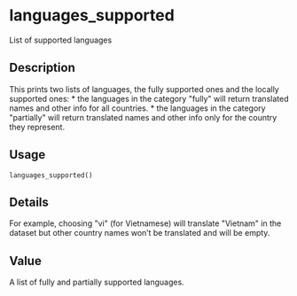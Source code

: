 
# languages_supported

List of supported languages

## Description

This prints two lists of languages, the fully supported ones and the
locally supported ones: \* the languages in the category "fully" will
return translated names and other info for all countries. \* the
languages in the category "partially" will return translated names and
other info only for the country they represent.

## Usage

<pre><code class='language-R'>languages_supported()
</code></pre>

## Details

For example, choosing "vi" (for Vietnamese) will translate "Vietnam" in
the dataset but other country names won’t be translated and will be
empty.

## Value

A list of fully and partially supported languages.
